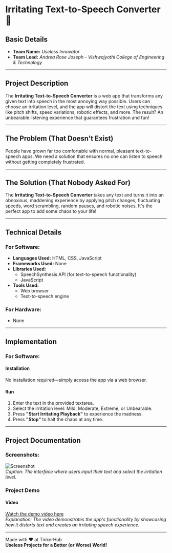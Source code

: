 # **Irritating Text-to-Speech Converter** 🎯

## **Basic Details**

- **Team Name:** *Useless Innovator*  
- **Team Lead:** *Andrea Rose Joseph - Vishwajyothi College of Engineering & Technology*

---

## **Project Description**

The **Irritating Text-to-Speech Converter** is a web app that transforms any given text into speech in the most annoying way possible. Users can choose an irritation level, and the app will distort the text using techniques like pitch shifts, speed variations, robotic effects, and more. The result? An unbearable listening experience that guarantees frustration and fun!

---

## **The Problem (That Doesn't Exist)**

People have grown far too comfortable with normal, pleasant text-to-speech apps. We need a solution that ensures no one can listen to speech without getting completely frustrated.

---

## **The Solution (That Nobody Asked For)**

The **Irritating Text-to-Speech Converter** takes any text and turns it into an obnoxious, maddening experience by applying pitch changes, fluctuating speeds, word scrambling, random pauses, and robotic noises. It's the perfect app to add some chaos to your life!

---

## **Technical Details**

### **For Software:**

- **Languages Used:** HTML, CSS, JavaScript  
- **Frameworks Used:** None  
- **Libraries Used:**  
  - SpeechSynthesis API (for text-to-speech functionality)  
  - JavaScript  
- **Tools Used:**  
  - Web browser  
  - Text-to-speech engine  

### **For Hardware:**

- None

---

## **Implementation**

### **For Software:**

#### **Installation**

No installation required—simply access the app via a web browser.

#### **Run**

1. Enter the text in the provided textarea.  
2. Select the irritation level: Mild, Moderate, Extreme, or Unbearable.  
3. Press **"Start Irritating Playback"** to experience the madness.  
4. Press **"Stop"** to halt the chaos at any time.

---

## **Project Documentation**

### **Screenshots:**

![Screenshot](https://github.com/user-attachments/assets/e73f6807-79b4-4743-a182-d70383397053)  
*Caption: The interface where users input their text and select the irritation level.*

### **Project Demo**

#### **Video**  
[Watch the demo video here](https://drive.google.com/file/d/1CRapaDzxJvKDGgpV9m2Gvse_C72NA_Qw/view?usp=sharing)  
*Explanation: The video demonstrates the app's functionality by showcasing how it distorts text and creates an irritating speech experience.*

---

Made with ❤️ at TinkerHub  
**Useless Projects for a Better (or Worse) World!**
